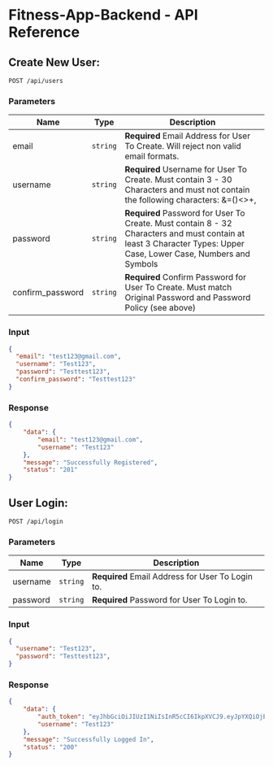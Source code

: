 # Fitness-App-Backend - API Reference
## Create New User:
```
POST /api/users
```
### Parameters
|     Name              |      Type      |   Description   |
| --------------------- | -------------- | ----------------|
| email                 | ``` string ``` |  **Required** Email Address for User To Create. Will reject non valid email formats.          
| username              | ``` string ``` |  **Required** Username for User To Create. Must contain 3 - 30 Characters and must not contain the following characters: &=()<>+,
| password              | ``` string ``` |  **Required** Password for User To Create. Must contain 8 - 32 Characters and must contain at least 3 Character Types: Upper Case, Lower Case, Numbers and Symbols
| confirm_password      | ``` string ``` |  **Required** Confirm Password for User To Create. Must match Original Password and Password Policy (see above) 

### Input
```json
{
  "email": "test123@gmail.com",
  "username": "Test123",
  "password": "Testtest123",
  "confirm_password": "Testtest123"
}
```
### Response
```json
{
    "data": {
        "email": "test123@gmail.com",
        "username": "Test123"
    },
    "message": "Successfully Registered",
    "status": "201"
}
```

## User Login:
```
POST /api/login
```
### Parameters
|     Name              |      Type      |   Description   |
| --------------------- | -------------- | ----------------|
| username              | ``` string ``` |  **Required** Email Address for User To Login to.      
| password              | ``` string ``` |  **Required** Password for User To Login to.

### Input
```json
{
  "username": "Test123",
  "password": "Testtest123",
}
```
### Response
```json
{
    "data": {
        "auth_token": "eyJhbGciOiJIUzI1NiIsInR5cCI6IkpXVCJ9.eyJpYXQiOjE1OTkxNjY1NTEsInN1YiI6InRlc3RfYWNjb3VudCIsImV4cCI6MTU5OTE2NzQ1MX0.9920Du1VVx55Ic3JmvoFzO87HfLt1RXz7l6JlVE4VO4",
        "username": "Test123"
    },
    "message": "Successfully Logged In",
    "status": "200"
}
```
